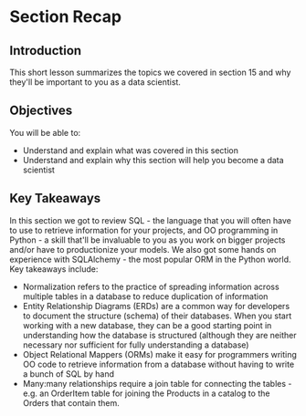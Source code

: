 
# Section Recap

## Introduction

This short lesson summarizes the topics we covered in section 15 and why they'll be important to you as a data scientist.

## Objectives
You will be able to:
* Understand and explain what was covered in this section
* Understand and explain why this section will help you become a data scientist

## Key Takeaways
In this section we got to review SQL - the language that you will often have to use to retrieve information for your projects, and OO programming in Python - a skill that'll be invaluable to you as you work on bigger projects and/or have to productionize your models. We also got some hands on experience with SQLAlchemy - the most popular ORM in the Python world. Key takeaways include:
* Normalization refers to the practice of spreading information across multiple tables in a database to reduce duplication of information
* Entity Relationship Diagrams (ERDs) are a common way for developers to document the structure (schema) of their databases. When you start working with a new database, they can be a good starting point in understanding how the database is structured (although they are neither necessary nor sufficient for fully understanding a database)
* Object Relational Mappers (ORMs) make it easy for programmers writing OO code to retrieve information from a database without having to write a bunch of SQL by hand
* Many:many relationships require a join table for connecting the tables - e.g. an OrderItem table for joining the Products in a catalog to the Orders that contain them. 

